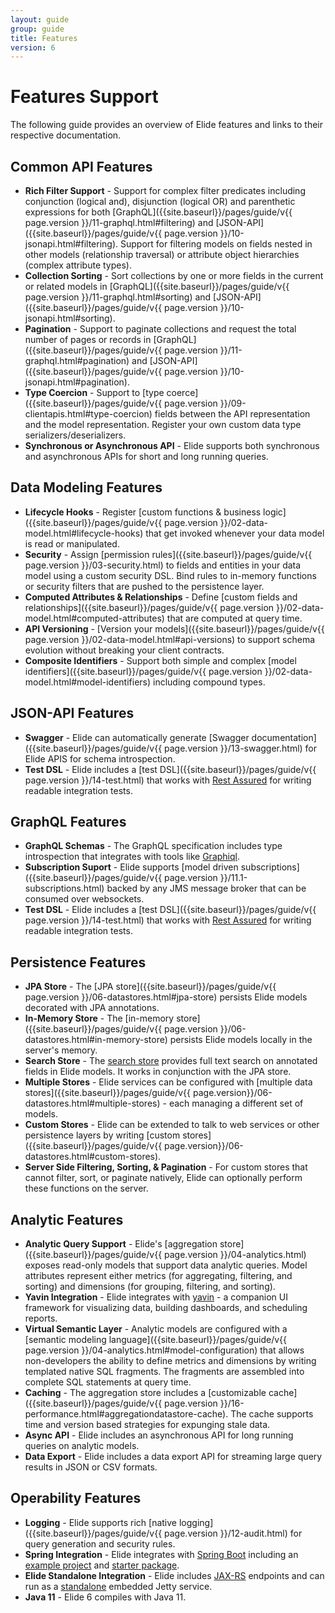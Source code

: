 ```yaml
---
layout: guide
group: guide
title: Features
version: 6
---
```


# Features Support

The following guide provides an overview of Elide features and links to their respective documentation.

## Common API Features

- **Rich Filter Support** - Support for complex filter predicates including conjunction (logical and), disjunction (logical OR) and parenthetic expressions for both [GraphQL]({{site.baseurl}}/pages/guide/v{{ page.version }}/11-graphql.html#filtering) and [JSON-API]({{site.baseurl}}/pages/guide/v{{ page.version }}/10-jsonapi.html#filtering).  Support for filtering models on fields nested in other models (relationship traversal) or attribute object hierarchies (complex attribute types).
- **Collection Sorting** - Sort collections by one or more fields in the current or related models in [GraphQL]({{site.baseurl}}/pages/guide/v{{ page.version }}/11-graphql.html#sorting) and [JSON-API]({{site.baseurl}}/pages/guide/v{{ page.version }}/10-jsonapi.html#sorting).
- **Pagination** - Support to paginate collections and request the total number of pages or records in [GraphQL]({{site.baseurl}}/pages/guide/v{{ page.version }}/11-graphql.html#pagination) and [JSON-API]({{site.baseurl}}/pages/guide/v{{ page.version }}/10-jsonapi.html#pagination).
- **Type Coercion** - Support to [type coerce]({{site.baseurl}}/pages/guide/v{{ page.version }}/09-clientapis.html#type-coercion) fields between the API representation and the model representation.  Register your own custom data type serializers/deserializers.
- **Synchronous or Asynchronous API** - Elide supports both synchronous and asynchronous APIs for short and long running queries.

## Data Modeling Features

- **Lifecycle Hooks** - Register [custom functions & business logic]({{site.baseurl}}/pages/guide/v{{ page.version }}/02-data-model.html#lifecycle-hooks) that get invoked whenever your data model is read or manipulated.
- **Security** - Assign [permission rules]({{site.baseurl}}/pages/guide/v{{ page.version }}/03-security.html) to fields and entities in your data model using a custom security DSL.  Bind rules to in-memory functions or security filters that are pushed to the persistence layer.
- **Computed Attributes & Relationships** - Define [custom fields and relationships]({{site.baseurl}}/pages/guide/v{{ page.version }}/02-data-model.html#computed-attributes) that are computed at query time.
- **API Versioning** - [Version your models]({{site.baseurl}}/pages/guide/v{{ page.version }}/02-data-model.html#api-versions) to support schema evolution without breaking your client contracts.
- **Composite Identifiers** - Support both simple and complex [model identifiers]({{site.baseurl}}/pages/guide/v{{ page.version }}/02-data-model.html#model-identifiers) including compound types.

## JSON-API Features
- **Swagger** - Elide can automatically generate [Swagger documentation]({{site.baseurl}}/pages/guide/v{{ page.version }}/13-swagger.html) for Elide APIS for schema introspection. 
- **Test DSL** - Elide includes a [test DSL]({{site.baseurl}}/pages/guide/v{{ page.version }}/14-test.html) that works with [Rest Assured](https://rest-assured.io/) for writing readable integration tests.

## GraphQL Features
- **GraphQL Schemas** - The GraphQL specification includes type introspection that integrates with tools like [Graphiql](https://github.com/graphql/graphiql).
- **Subscription Suport** - Elide supports [model driven subscriptions]({{site.baseurl}}/pages/guide/v{{ page.version }}/11.1-subscriptions.html) backed by any JMS message broker that can be consumed over websockets.
- **Test DSL** - Elide includes a [test DSL]({{site.baseurl}}/pages/guide/v{{ page.version }}/14-test.html) that works with [Rest Assured](https://rest-assured.io/) for writing readable integration tests.

## Persistence Features
- **JPA Store** - The [JPA store]({{site.baseurl}}/pages/guide/v{{ page.version }}/06-datastores.html#jpa-store) persists Elide models decorated with JPA annotations.
- **In-Memory Store** - The [in-memory store]({{site.baseurl}}/pages/guide/v{{ page.version }}/06-datastores.html#in-memory-store) persists Elide models locally in the server's memory.
- **Search Store** - The [search store](https://github.com/yahoo/elide/tree/master/elide-datastore/elide-datastore-search) provides full text search on annotated fields in Elide models.  It works in conjunction with the JPA store.
- **Multiple Stores** - Elide services can be configured with [multiple data stores]({{site.baseurl}}/pages/guide/v{{ page.version}}/06-datastores.html#multiple-stores) - each managing a different set of models.
- **Custom Stores** - Elide can be extended to talk to web services or other persistence layers by writing [custom stores]({{site.baseurl}}/pages/guide/v{{ page.version}}/06-datastores.html#custom-stores).
- **Server Side Filtering, Sorting, & Pagination** - For custom stores that cannot filter, sort, or paginate natively, Elide can optionally perform these functions on the server.

## Analytic Features
- **Analytic Query Support** - Elide's [aggregation store]({{site.baseurl}}/pages/guide/v{{ page.version }}/04-analytics.html) exposes read-only models that support data analytic queries.  Model attributes represent either metrics (for aggregating, filtering, and sorting) and dimensions (for grouping, filtering, and sorting).
- **Yavin Integration** - Elide integrates with [yavin](https://yavin.dev) - a companion UI framework for visualizing data, building dashboards, and scheduling reports.
- **Virtual Semantic Layer** - Analytic models are configured with a [semantic modeling language]({{site.baseurl}}/pages/guide/v{{ page.version }}/04-analytics.html#model-configuration) that allows non-developers the ability to define metrics and dimensions by writing templated native SQL fragments.   The fragments are assembled into complete SQL statements at query time.
- **Caching** - The aggregation store includes a [customizable cache]({{site.baseurl}}/pages/guide/v{{ page.version }}/16-performance.html#aggregationdatastore-cache).  The cache supports time and version based strategies for expunging stale data.
- **Async API** - Elide includes an asynchronous API for long running queries on analytic models.
- **Data Export** - Elide includes a data export API for streaming large query results in JSON or CSV formats.

## Operability Features
- **Logging** - Elide supports rich [native logging]({{site.baseurl}}/pages/guide/v{{ page.version }}/12-audit.html) for query generation and security rules.
- **Spring Integration** - Elide integrates with [Spring Boot](https://spring.io/projects/spring-boot) including an [example project](https://github.com/yahoo/elide-spring-boot-example) and [starter package](https://github.com/yahoo/elide/tree/master/elide-spring).
- **Elide Standalone Integration** - Elide includes [JAX-RS](https://download.oracle.com/otndocs/jcp/jaxrs-2_0-fr-eval-spec/index.html) endpoints and can run as a [standalone](https://github.com/yahoo/elide-standalone-example) embedded Jetty service.
- **Java 11** - Elide 6 compiles with Java 11.
